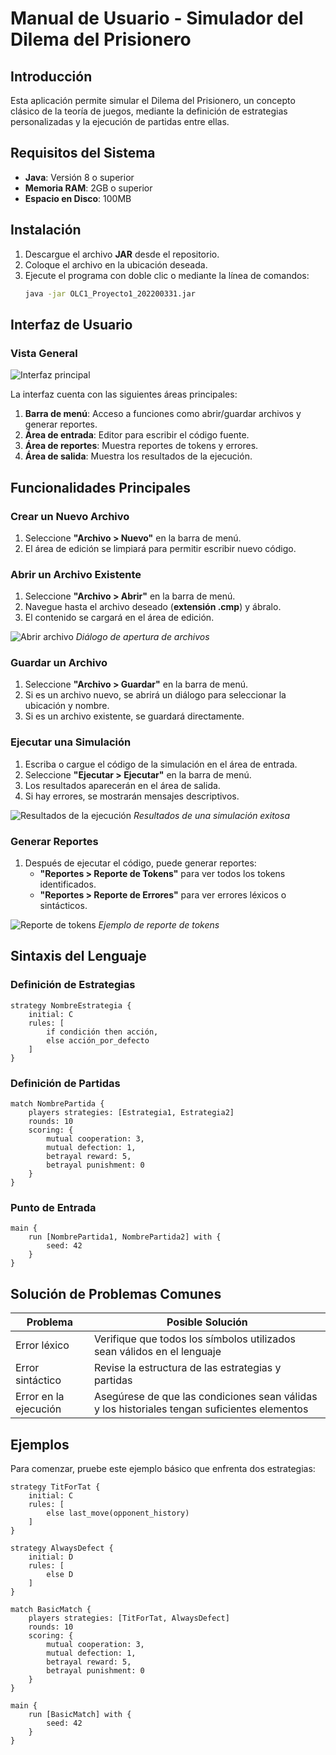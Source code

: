 # Manual de Usuario - Simulador del Dilema del Prisionero

## Introducción

Esta aplicación permite simular el Dilema del Prisionero, un concepto clásico de la teoría de juegos, mediante la definición de estrategias personalizadas y la ejecución de partidas entre ellas.

## Requisitos del Sistema

- **Java**: Versión 8 o superior
- **Memoria RAM**: 2GB o superior
- **Espacio en Disco**: 100MB

## Instalación

1. Descargue el archivo **JAR** desde el repositorio.
2. Coloque el archivo en la ubicación deseada.
3. Ejecute el programa con doble clic o mediante la línea de comandos:
   ```sh
   java -jar OLC1_Proyecto1_202200331.jar
   ```

## Interfaz de Usuario

### Vista General

![Interfaz principal](1.png)

La interfaz cuenta con las siguientes áreas principales:

1. **Barra de menú**: Acceso a funciones como abrir/guardar archivos y generar reportes.
2. **Área de entrada**: Editor para escribir el código fuente.
3. **Área de reportes**: Muestra reportes de tokens y errores.
4. **Área de salida**: Muestra los resultados de la ejecución.

## Funcionalidades Principales

### Crear un Nuevo Archivo

1. Seleccione **"Archivo > Nuevo"** en la barra de menú.
2. El área de edición se limpiará para permitir escribir nuevo código.

### Abrir un Archivo Existente

1. Seleccione **"Archivo > Abrir"** en la barra de menú.
2. Navegue hasta el archivo deseado (**extensión .cmp**) y ábralo.
3. El contenido se cargará en el área de edición.

![Abrir archivo](2.png)
*Diálogo de apertura de archivos*

### Guardar un Archivo

1. Seleccione **"Archivo > Guardar"** en la barra de menú.
2. Si es un archivo nuevo, se abrirá un diálogo para seleccionar la ubicación y nombre.
3. Si es un archivo existente, se guardará directamente.

### Ejecutar una Simulación

1. Escriba o cargue el código de la simulación en el área de entrada.
2. Seleccione **"Ejecutar > Ejecutar"** en la barra de menú.
3. Los resultados aparecerán en el área de salida.
4. Si hay errores, se mostrarán mensajes descriptivos.

![Resultados de la ejecución](3.png)
*Resultados de una simulación exitosa*

### Generar Reportes

1. Después de ejecutar el código, puede generar reportes:
   - **"Reportes > Reporte de Tokens"** para ver todos los tokens identificados.
   - **"Reportes > Reporte de Errores"** para ver errores léxicos o sintácticos.

![Reporte de tokens](3.png)
*Ejemplo de reporte de tokens*

## Sintaxis del Lenguaje

### Definición de Estrategias

```cmp
strategy NombreEstrategia {
    initial: C
    rules: [
        if condición then acción,
        else acción_por_defecto
    ]
}
```

### Definición de Partidas

```cmp
match NombrePartida {
    players strategies: [Estrategia1, Estrategia2]
    rounds: 10
    scoring: {
        mutual cooperation: 3,
        mutual defection: 1,
        betrayal reward: 5,
        betrayal punishment: 0
    }
}
```

### Punto de Entrada

```cmp
main {
    run [NombrePartida1, NombrePartida2] with {
        seed: 42
    }
}
```

## Solución de Problemas Comunes

| **Problema**         | **Posible Solución** |
|----------------------|------------------|
| Error léxico        | Verifique que todos los símbolos utilizados sean válidos en el lenguaje |
| Error sintáctico    | Revise la estructura de las estrategias y partidas |
| Error en la ejecución | Asegúrese de que las condiciones sean válidas y los historiales tengan suficientes elementos |

## Ejemplos

Para comenzar, pruebe este ejemplo básico que enfrenta dos estrategias:

```cmp
strategy TitForTat {
    initial: C
    rules: [
        else last_move(opponent_history)
    ]
}

strategy AlwaysDefect {
    initial: D
    rules: [
        else D
    ]
}

match BasicMatch {
    players strategies: [TitForTat, AlwaysDefect]
    rounds: 10
    scoring: {
        mutual cooperation: 3,
        mutual defection: 1,
        betrayal reward: 5,
        betrayal punishment: 0
    }
}

main {
    run [BasicMatch] with {
        seed: 42
    }
}
```
